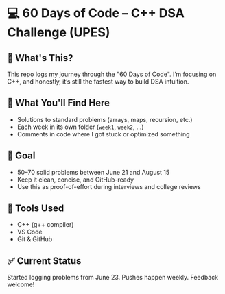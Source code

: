 # 💻 60 Days of Code – C++ DSA Challenge (UPES)

## 📘 What's This?
This repo logs my journey through the "60 Days of Code". I’m focusing on C++, and honestly, it’s still the fastest way to build DSA intuition.

## 🧠 What You'll Find Here
- Solutions to standard problems (arrays, maps, recursion, etc.)
- Each week in its own folder (`week1`, `week2`, ...)
- Comments in code where I got stuck or optimized something

## 🎯 Goal
- 50–70 solid problems between June 21 and August 15
- Keep it clean, concise, and GitHub-ready
- Use this as proof-of-effort during interviews and college reviews

## 💾 Tools Used
- C++ (g++ compiler)
- VS Code
- Git & GitHub

## ✅ Current Status
Started logging problems from June 23. Pushes happen weekly. Feedback welcome!

